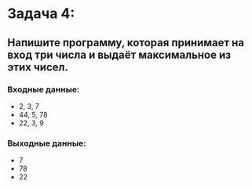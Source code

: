 # Задача 4: 
## Напишите программу, которая принимает на вход три числа и выдаёт максимальное из этих чисел.
### Входные данные:
* 2, 3, 7
* 44, 5, 78
* 22, 3, 9
### Выходные данные:
* 7
* 78
* 22
